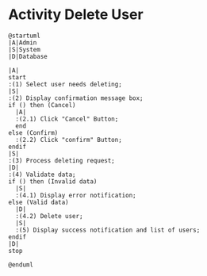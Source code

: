 # Activity Delete User

```plantuml
@startuml
|A|Admin
|S|System
|D|Database

|A|
start
:(1) Select user needs deleting;
|S|
:(2) Display confirmation message box;
if () then (Cancel)
  |A|
  :(2.1) Click "Cancel" Button;
  end
else (Confirm)
  :(2.2) Click "confirm" Button;
endif
|S|
:(3) Process deleting request;
|D|
:(4) Validate data;
if () then (Invalid data)
  |S|
  :(4.1) Display error notification;
else (Valid data)
  |D|
  :(4.2) Delete user;
  |S|
  :(5) Display success notification and list of users;
endif
|D|
stop

@enduml
```

<!-- diagram id="activity-manage-user-delete-user" -->
